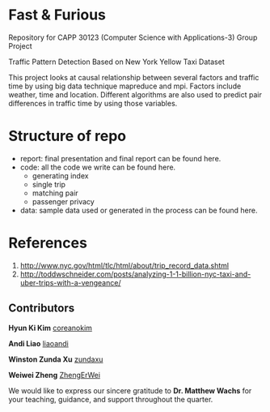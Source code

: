 # Fast & Furious
Repository for CAPP 30123 (Computer Science with Applications-3) Group Project

Traffic Pattern Detection Based on New York Yellow Taxi Dataset

This project looks at causal relationship between several factors and traffic time by using big data technique mapreduce and mpi. Factors include weather, time and location. Different algorithms are also used to predict pair differences in traffic time by using those variables.

# Structure of repo
- report: final presentation and final report can be found here.
- code: all the code we write can be found here.
  - generating index
  - single trip
  - matching pair
  - passenger privacy  
- data: sample data used or generated in the process can be found here.


# References
1. http://www.nyc.gov/html/tlc/html/about/trip_record_data.shtml
2. http://toddwschneider.com/posts/analyzing-1-1-billion-nyc-taxi-and-uber-trips-with-a-vengeance/


## Contributors
**Hyun Ki Kim** [coreanokim](https://github.com/coreanokim)

**Andi Liao** [liaoandi](https://github.com/liaoandi)

**Winston Zunda Xu** [zundaxu](https://github.com/zundaxu)

**Weiwei Zheng** [ZhengErWei](https://github.com/ZhengErWei)

We would like to express our sincere gratitude to **Dr. Matthew Wachs** for 
your teaching, guidance, and support throughout the quarter.
